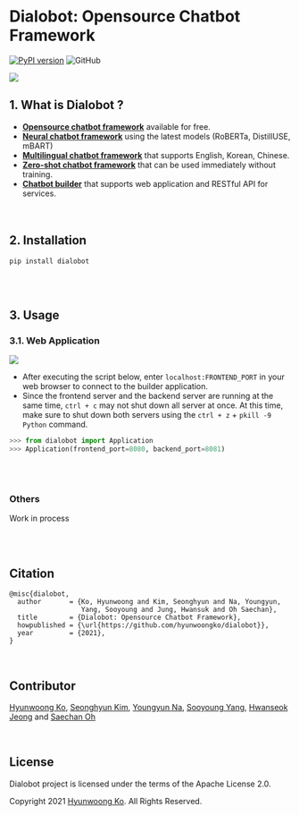 # Dialobot: Opensource Chatbot Framework
[![PyPI version](https://badge.fury.io/py/dialobot.svg)](https://badge.fury.io/py/dialobot)
![GitHub](https://img.shields.io/github/license/dialobot/dialobot)

![](https://user-images.githubusercontent.com/38183241/118511978-5d537180-b76d-11eb-89bd-055cb9227725.png)

## 1. What is Dialobot ?
- <u>**Opensource chatbot framework**</u> available for free.
- <u>**Neural chatbot framework**</u> using the latest models (RoBERTa, DistillUSE, mBART)
- <u>**Multilingual chatbot framework**</u> that supports English, Korean, Chinese.
- <u>**Zero-shot chatbot framework**</u> that can be used immediately without training.
- <u>**Chatbot builder**</u> that supports web application and RESTful API for services.
<br><br><br>

## 2. Installation
```console
pip install dialobot
```
<br><br>

## 3. Usage
### 3.1. Web Application
![](https://user-images.githubusercontent.com/38183241/118913444-73775280-b964-11eb-96d0-597d95a65ed1.png)
- After executing the script below, enter `localhost:FRONTEND_PORT` in your web browser to connect to the builder application.
- Since the frontend server and the backend server are running at the same time, `ctrl + c` may not shut down all server at once. At this time, make sure to shut down both servers using the `ctrl + z` + `pkill -9 Python` command.
```python
>>> from dialobot import Application
>>> Application(frontend_port=8080, backend_port=8081)
```
<br><br>

### Others
Work in process

<br><br>

## Citation
```
@misc{dialobot,
  author       = {Ko, Hyunwoong and Kim, Seonghyun and Na, Youngyun, 
                  Yang, Sooyoung and Jung, Hwansuk and Oh Saechan},
  title        = {Dialobot: Opensource Chatbot Framework},
  howpublished = {\url{https://github.com/hyunwoongko/dialobot}},
  year         = {2021},
}
```

<br>

## Contributor
[Hyunwoong Ko](https://github.com/hyunwoongko), [Seonghyun Kim](https://github.com/MrBananaHuman), [Youngyun Na](https://github.com/fightnyy), [Sooyoung Yang](https://github.com/aiaaua), [Hwanseok Jeong](https://github.com/jayden5744) and [Saechan Oh](https://github.com/newfull5)

<br>

## License
Dialobot project is licensed under the terms of the Apache License 2.0.

Copyright 2021 [Hyunwoong Ko](https://github.com/hyunwoongko). All Rights Reserved.


